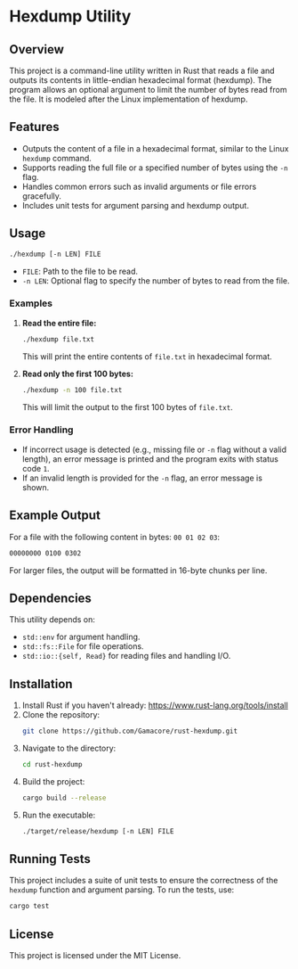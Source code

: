 # Hexdump Utility

## Overview

This project is a command-line utility written in Rust that reads a file and outputs its contents in little-endian hexadecimal format (hexdump). The program allows an optional argument to limit the number of bytes read from the file. It is modeled after the Linux implementation of hexdump.

## Features
- Outputs the content of a file in a hexadecimal format, similar to the Linux `hexdump` command.
- Supports reading the full file or a specified number of bytes using the `-n` flag.
- Handles common errors such as invalid arguments or file errors gracefully.
- Includes unit tests for argument parsing and hexdump output.

## Usage

```bash
./hexdump [-n LEN] FILE
```

- `FILE`: Path to the file to be read.
- `-n LEN`: Optional flag to specify the number of bytes to read from the file.

### Examples

1. **Read the entire file:**
    ```bash
    ./hexdump file.txt
    ```
   This will print the entire contents of `file.txt` in hexadecimal format.

2. **Read only the first 100 bytes:**
    ```bash
    ./hexdump -n 100 file.txt
    ```
   This will limit the output to the first 100 bytes of `file.txt`.

### Error Handling
- If incorrect usage is detected (e.g., missing file or `-n` flag without a valid length), an error message is printed and the program exits with status code `1`.
- If an invalid length is provided for the `-n` flag, an error message is shown.

## Example Output

For a file with the following content in bytes: `00 01 02 03`:
```bash
00000000 0100 0302
```

For larger files, the output will be formatted in 16-byte chunks per line.

## Dependencies

This utility depends on:
- `std::env` for argument handling.
- `std::fs::File` for file operations.
- `std::io::{self, Read}` for reading files and handling I/O.

## Installation

1. Install Rust if you haven't already: https://www.rust-lang.org/tools/install
2. Clone the repository:
    ```bash
    git clone https://github.com/Gamacore/rust-hexdump.git
    ```
3. Navigate to the directory:
    ```bash
    cd rust-hexdump
    ```
4. Build the project:
    ```bash
    cargo build --release
    ```
5. Run the executable:
    ```bash
    ./target/release/hexdump [-n LEN] FILE
    ```

## Running Tests

This project includes a suite of unit tests to ensure the correctness of the `hexdump` function and argument parsing. To run the tests, use:

```bash
cargo test
```

## License

This project is licensed under the MIT License.
